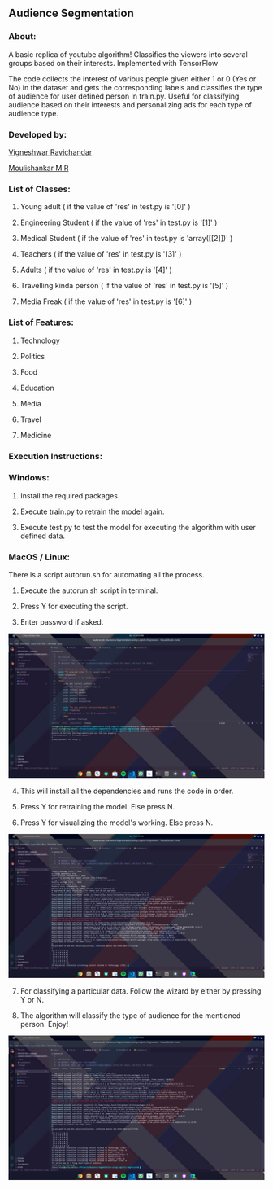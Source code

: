 ## Audience Segmentation

### About:

A basic replica of youtube algorithm! Classifies the viewers into several groups based on their interests. Implemented with TensorFlow

The code collects the interest of various people given either 1 or 0 (Yes or No) in the dataset and gets the corresponding labels and classifies the type of audience for user defined person in train.py. Useful for classifying audience based on their interests and personalizing ads for each type of audience type.

### Developed by:
[Vigneshwar Ravichandar](https://github.com/ToastCoder)

[Moulishankar M R](https://github.com/Moulishankar10)

### List of Classes:

1. Young adult ( if the value of 'res' in test.py is '[0]' )

2. Engineering Student ( if the value of 'res' in test.py is '[1]' )

3. Medical Student ( if the value of 'res' in test.py is 'array([[2]])' )

4. Teachers ( if the value of 'res' in test.py is '[3]' )

5. Adults ( if the value of 'res' in test.py is '[4]' )

6. Travelling kinda person ( if the value of 'res' in test.py is '[5]' )

7. Media Freak ( if the value of 'res' in test.py is '[6]' )

### List of Features: 

1. Technology

2. Politics

3. Food

4. Education

5. Media

6. Travel

7. Medicine

### Execution Instructions:

### Windows:

1. Install the required packages.

2. Execute train.py to retrain the model again.

3. Execute test.py to test the model for executing the algorithm with user defined data.

### MacOS / Linux:

There is a script autorun.sh for automating all the process.

1. Execute the autorun.sh script in terminal.

2. Press Y for executing the script.

3. Enter password if asked.

![shell1](https://github.com/ToastCoder/Audience-Segmentation/blob/master/images/Screenshot%20from%202020-11-12%2016-53-10.png)

4. This will install all the dependencies and runs the code in order.

5. Press Y for retraining the model. Else press N.

6. Press Y for visualizing the model's working. Else press N.

![shell2](https://github.com/ToastCoder/Audience-Segmentation/blob/master/images/Screenshot%20from%202020-11-12%2016-53-49.png)

7. For classifying a particular data. Follow the wizard by either by pressing Y or N.

8. The algorithm will classify the type of audience for the mentioned person. Enjoy!

![shell3](https://github.com/ToastCoder/Audience-Segmentation/blob/master/images/Screenshot%20from%202020-11-12%2016-54-27.png)

